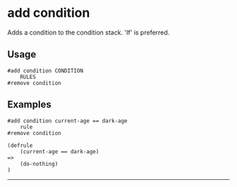 # add condition
Adds a condition to the condition stack. 'If' is preferred.
## Usage
```
#add condition CONDITION
    RULES
#remove condition
```
## Examples
```
#add condition current-age == dark-age
    rule
#remove condition
```
```
(defrule
    (current-age == dark-age)
=>
    (do-nothing)
)

```
---
